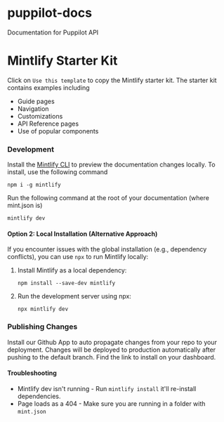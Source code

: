 # puppilot-docs
Documentation for Puppilot API

# Mintlify Starter Kit

Click on `Use this template` to copy the Mintlify starter kit. The starter kit contains examples including

- Guide pages
- Navigation
- Customizations
- API Reference pages
- Use of popular components

### Development

Install the [Mintlify CLI](https://www.npmjs.com/package/mintlify) to preview the documentation changes locally. To install, use the following command

```
npm i -g mintlify
```

Run the following command at the root of your documentation (where mint.json is)

```
mintlify dev
```

#### Option 2: Local Installation (Alternative Approach)
If you encounter issues with the global installation (e.g., dependency conflicts), you can use `npx` to run Mintlify locally:

1. Install Mintlify as a local dependency:
   ```
   npm install --save-dev mintlify
   ```
2. Run the development server using npx:
    ```
    npx mintlify dev
    ```


### Publishing Changes

Install our Github App to auto propagate changes from your repo to your deployment. Changes will be deployed to production automatically after pushing to the default branch. Find the link to install on your dashboard. 

#### Troubleshooting

- Mintlify dev isn't running - Run `mintlify install` it'll re-install dependencies.
- Page loads as a 404 - Make sure you are running in a folder with `mint.json`

